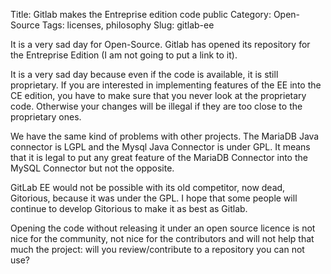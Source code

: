 Title: Gitlab makes the Entreprise edition code public
Category: Open-Source
Tags: licenses, philosophy
Slug: gitlab-ee

It is a very sad day for Open-Source. Gitlab has opened its repository for the
Entreprise Edition (I am not going to put a link to it).

It is a very sad day because even if the code is available, it is still proprietary.
If you are interested in implementing features of the EE into the CE edition,
you have to make sure that you never look at the proprietary code. Otherwise your
changes will be illegal if they are too close to the proprietary ones.

We have the same kind of problems with other projects. The MariaDB Java connector is
LGPL and the Mysql Java Connector is under GPL. It means that it is legal to put any
great feature of the MariaDB Connector into the MySQL Connector but not the opposite.

GitLab EE would not be possible with its old competitor, now dead, Gitorious, because
it was under the GPL. I hope that some people will continue to develop Gitorious to
make it as best as Gitlab.

Opening the code without releasing it under an open source licence is not nice
for the community, not nice for the contributors and will not help that much the project:
will you review/contribute to a repository you can not use?
